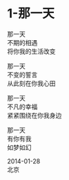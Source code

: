 # 1-那一天
那一天  
不期的相遇  
将你我的生活改变  

那一天  
不变的誓言  
从此刻在你我心田  

那一天  
不凡的幸福  
紧紧围绕在你我身边  

那一天  
有你有我  
如梦如幻  

2014-01-28  
北京
